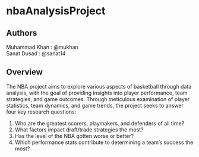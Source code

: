 # nbaAnalysisProject

## Authors
Muhammad Khan : @mukhan \
Sanat Dusad  : @sanat14

## Overview

The NBA project aims to explore various aspects of basketball through data analysis, with the
goal of providing insights into player performance, team strategies, and game outcomes. Through
meticulous examination of player statistics, team dynamics, and game trends, the project seeks to
answer four key research questions:
1) Who are the greatest scorers, playmakers, and defenders of all time?
2) What factors impact draft/trade strategies the most?
3) Has the level of the NBA gotten worse or better?
4) Which performance stats contribute to determining a team’s success the most?


